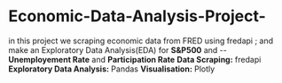 # Economic-Data-Analysis-Project-
in this project we scraping economic data from FRED using fredapi ; and make an Exploratory Data Analysis(EDA) for **S&P500** and --**Unemployement Rate** and **Participation Rate**
**Data Scraping:** fredapi
**Exploratory Data Analysis:** Pandas
**Visualisation:** Plotly
